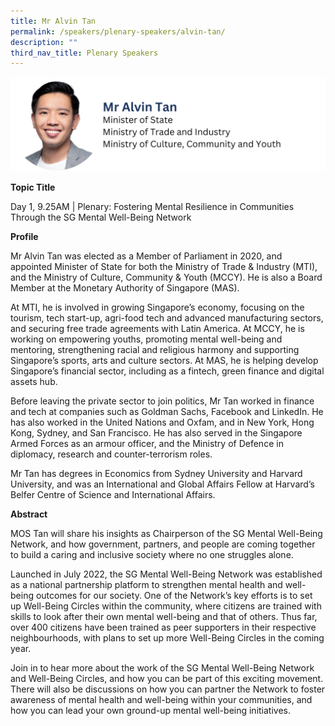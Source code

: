 ```yaml
---
title: Mr Alvin Tan
permalink: /speakers/plenary-speakers/alvin-tan/
description: ""
third_nav_title: Plenary Speakers
---
```

<div style="display: flex; flex-wrap: wrap;">
  <div style="flex-basis: 100%; max-width: 100%;">
    <img alt="track speakers 1" src="/images/SpeakersPhoto/alvintanv01.png">
  </div>
</div>

<b>Topic Title</b>

<p id="left">Day 1, 9.25AM | Plenary: Fostering Mental Resilience in Communities Through the SG Mental Well-Being Network</p>

**Profile**

Mr Alvin Tan was elected as a Member of Parliament in 2020, and appointed Minister of State for both the Ministry of Trade &amp; Industry (MTI), and the Ministry of Culture, Community &amp; Youth (MCCY). He is also a Board Member at the Monetary Authority of Singapore (MAS).

At MTI, he is involved in growing Singapore’s economy, focusing on the tourism, tech start-up, agri-food tech and advanced manufacturing sectors, and securing free trade agreements with Latin America. At MCCY, he is working on empowering youths, promoting mental well-being and mentoring, strengthening racial and religious harmony and supporting Singapore’s sports, arts and culture sectors. At MAS, he is helping develop Singapore’s financial sector, including as a fintech, green finance and digital assets hub.

Before leaving the private sector to join politics, Mr Tan worked in finance and tech at companies such as Goldman Sachs, Facebook and LinkedIn. He has also worked in the United Nations and Oxfam, and in New York, Hong Kong, Sydney, and San Francisco. He has also served in the Singapore Armed Forces as an armour officer, and the Ministry of Defence in diplomacy, research and counter-terrorism roles.

Mr Tan has degrees in Economics from Sydney University and Harvard University, and was an International and Global Affairs Fellow at Harvard’s Belfer Centre of Science and International Affairs.

**Abstract**

MOS Tan will share his insights as Chairperson of the SG Mental Well-Being Network, and how government, partners, and people are coming together to build a caring and inclusive society where no one struggles alone. 

Launched in July 2022, the SG Mental Well-Being Network was established as a national partnership platform to strengthen mental health and well-being outcomes for our society. One of the Network’s key efforts is to set up Well-Being Circles within the community, where citizens are trained with skills to look after their own mental well-being and that of others. Thus far, over 400 citizens have been trained as peer supporters in their respective neighbourhoods, with plans to set up more Well-Being Circles in the coming year.

Join in to hear more about the work of the SG Mental Well-Being Network and Well-Being Circles, and how you can be part of this exciting movement. There will also be discussions on how you can partner the Network to foster awareness of mental health and well-being within your communities, and how you can lead your own ground-up mental well-being initiatives.